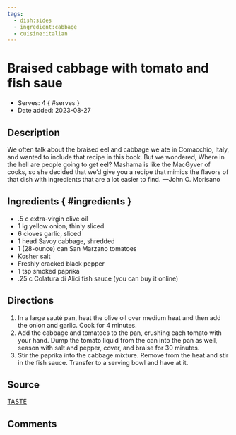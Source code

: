 ```yaml
---
tags:
  - dish:sides
  - ingredient:cabbage
  - cuisine:italian
---
```

# Braised cabbage with tomato and fish saue

- Serves: 4
{ #serves }
- Date added: 2023-08-27

## Description

We often talk about the braised eel and cabbage we ate in Comacchio, Italy, and wanted to include that recipe in this book. But we wondered, Where in the hell are people going to get eel? Mashama is like the MacGyver of cooks, so she decided that we’d give you a recipe that mimics the flavors of that dish with ingredients that are a lot easier to find. —John O. Morisano

## Ingredients { #ingredients }

- .5 c extra-virgin olive oil
- 1 lg yellow onion, thinly sliced
- 6 cloves garlic, sliced
- 1 head Savoy cabbage, shredded
- 1 (28-ounce) can San Marzano tomatoes
- Kosher salt
- Freshly cracked black pepper
- 1 tsp smoked paprika
- .25 c Colatura di Alici fish sauce (you can buy it online)

## Directions

1. In a large sauté pan, heat the olive oil over medium heat and then add the onion and garlic. Cook for 4 minutes.
2. Add the cabbage and tomatoes to the pan, crushing each tomato with your hand. Dump the tomato liquid from the can into the pan as well, season with salt and pepper, cover, and braise for 30 minutes.
3. Stir the paprika into the cabbage mixture. Remove from the heat and stir in the fish sauce. Transfer to a serving bowl and have at it.

## Source

[TASTE](https://www.tastecooking.com/recipes/braised-cabbage-with-tomato-and-sauce/)

## Comments
